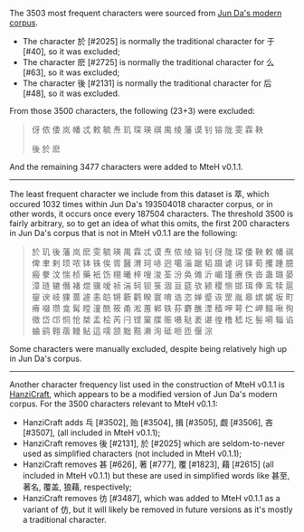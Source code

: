 The 3503 most frequent characters were sourced from [Jun Da's modern corpus](https://lingua.mtsu.edu/chinese-computing/statistics/char/list.php?Which=MO).

- The character 於 [#2025] is normally the traditional character for 于 [#40], so it was excluded;
- The character 麽 [#2725] is normally the traditional character for 么 [#63], so it was excluded;
- The character 後 [#2131] is normally the traditional character for 后 [#48], so it was excluded.

From those 3500 characters, the following (23+3) were excluded:

> 伢 侬 倭 岚 幡 忒 敕 毓 焘 玑 琛 瑛 祺 禺 绫 藩 谟 钊 镕 陇 雯 霖 鞅
>
> 後 於 麽

And the remaining 3477 characters were added to MteH v0.1.1.

----

The least frequent character we include from this dataset is 萃, which occured 1032 times within Jun Da's 193504018 character corpus, or in other words, it occurs once every 187504 characters.  The threshold 3500 is fairly arbitrary, so to get an idea of what this omits, the first 200 characters in Jun Da's corpus that is not in MteH v0.1.1 are the following:

> 於 玑 後 藩 岚 麽 雯 毓 瑛 禺 霖 忒 谟 焘 侬 绫 镕 钊 伢 陇 琛 倭 鞅 敕 幡 祺 俾 聿 剌 顼 哝 钵 铢 俟 胥 醫 渭 珂 哧 迥 噶 淄 踞 韬 蹑 谑 诃 铎 荀 攫 踵 臆 瘢 豢 汶 惴 桢 藥 衹 饬 栩 曦 梓 嗖 浚 荃 汾 奂 傩 沂 嵋 瑾 赓 佚 沓 蛊 璐 晏 漳 琏 辘 僭 褚 煜 骥 嗳 祯 湍 轲 钡 箓 涸 亘 筵 欤 颍 稷 恻 邯 珥 俸 鸾 犊 扈 鋆 谀 岐 猓 蔷 遽 恚 皑 锵 簌 鹳 睽 寰 唷 诰 恣 婵 蹙 诙 罡 胤 皋 嫔 娓 坂 町 瘠 啜 瓒 龛 髯 瞠 潼 酰 筱 甬 淞 蕙 郸 轶 荪 麝 醮 湮 穑 呷 萼 伫 岬 鳎 啾 徇 徵 岱 邙 恫 怆 桀 盂 桧 芮 闩 铿 窠 牒 赈 嗫 鞑 袤 谌 徨 橹 嵇 圪 髻 嗬 辎 谄 蛐 鹞 翱 蓿 鳗 鲇 這 嚅 颔 黜 黠 濑 洵 砥 咂 匝 偃 淙

Some characters were manually excluded, despite being relatively high up in Jun Da's corpus.

----

Another character frequency list used in the construction of MteH v0.1.1 is [HanziCraft](https://hanzicraft.com/lists/frequency), which appears to be a modified version of Jun Da's modern corpus.  For the 3500 characters relevant to MteH v0.1.1:

- HanziCraft adds 乓 [#3502], 贻 [#3504], 揖 [#3505], 觑 [#3506], 吝 [#3507],  (all included in MteH v0.1.1);
- HanziCraft removes 後 [#2131], 於 [#2025] which are seldom-to-never used as simplified characters (not included in MteH v0.1.1);
- HanziCraft removes 甚 [#626], 著 [#777], 覆 [#1823], 藉 [#2615] (all included in MteH v0.1.1) but these are used in simplified words like 甚至, 著名, 覆盖, 狼藉, respectively;
- HanziCraft removes 彷 [#3487], which was added to MteH v0.1.1 as a variant of 仿, but it will likely be removed in future versions as it's mostly a traditional character.
